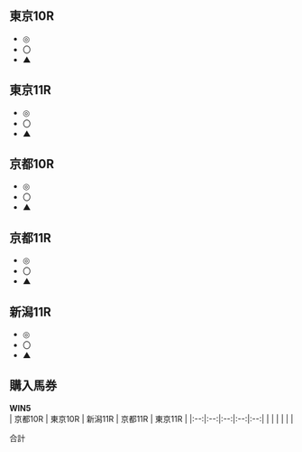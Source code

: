 ## 東京10R 
- ◎ 
- 〇 
- ▲ 

## 東京11R 
- ◎ 
- 〇 
- ▲ 

## 京都10R 
- ◎ 
- 〇 
- ▲ 

## 京都11R 
- ◎ 
- 〇 
- ▲ 

## 新潟11R 
- ◎ 
- 〇 
- ▲ 

## 購入馬券
**WIN5**  
| 京都10R | 東京10R | 新潟11R | 京都11R | 東京11R |
|:--:|:--:|:--:|:--:|:--:|
|  |  |  |  |  |

合計 
